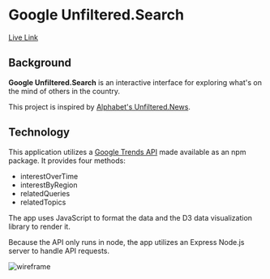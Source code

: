 # Google Unfiltered.Search

[Live Link](http://google-unfiltered-search.herokuapp.com/)

## Background

__Google Unfiltered.Search__ is an interactive interface for exploring what's on the mind of others in the country.

This project is inspired by [Alphabet's Unfiltered.News](https://unfiltered.news).

## Technology

This application utilizes a [Google Trends API](https://www.npmjs.com/package/google-trends-api) made available as an npm package. It provides four methods:

* interestOverTime
* interestByRegion
* relatedQueries
* relatedTopics

The app uses JavaScript to format the data and the D3 data visualization library to render it.

Because the API only runs in node, the app utilizes an Express Node.js server to handle API requests.

![wireframe](docs/unfiltered_search_gif.gif)
